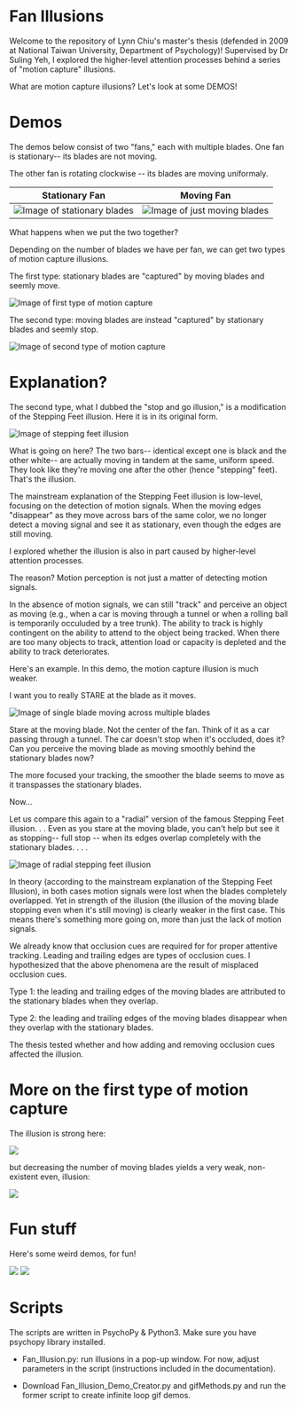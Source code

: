 # Fan Illusions
Welcome to the repository of Lynn Chiu's master's thesis (defended in 2009 at National Taiwan University, Department of Psychology)! Supervised by Dr Suling Yeh, I explored the higher-level attention processes behind a series of "motion capture" illusions. 

What are motion capture illusions? Let's look at some DEMOS!

# Demos

The demos below consist of two "fans," each with multiple blades. 
One fan is stationary-- its blades are not moving. 


The other fan is rotating clockwise -- its blades are moving uniformaly. 

Stationary Fan             |  Moving Fan
:-------------------------:|:-------------------------:
![Image of stationary blades](gifs/just_stat.gif)  |  ![Image of just moving blades](gifs/just_moving.gif)


What happens when we put the two together? 

Depending on the number of blades we have per fan, we can get two types of motion capture illusions. 

The first type: stationary blades are "captured" by moving blades and seemly move. 

![Image of first type of motion capture](gifs/6x12.gif) 

The second type: moving blades are instead "captured" by stationary blades and seemly stop. 

![Image of second type of motion capture](gifs/6x6.gif)

# Explanation?

The second type, what I dubbed the "stop and go illusion," is a modification of the Stepping Feet illusion. Here it is in its original form. 

![Image of stepping feet illusion](gifs/stepping_feet.gif)

What is going on here? The two bars-- identical except one is black and the other white-- are actually moving in tandem at the same, uniform speed. They look like they're moving one after the other (hence "stepping" feet). That's the illusion. 

The mainstream explanation of the Stepping Feet illusion is low-level, focusing on the detection of motion signals. When the moving edges "disappear" as they move across bars of the same color, we no longer detect a moving signal and see it as stationary, even though the edges are still moving. 

I explored whether the illusion is also in part caused by higher-level attention processes. 

The reason? Motion perception is not just a matter of detecting motion signals. 

In the absence of motion signals, we can still "track" and perceive an object as moving  (e.g., when a car is moving through a tunnel or when a rolling ball is temporarily occuluded by a tree trunk). The ability to track is highly contingent on the ability to attend to the object being tracked. When there are too many objects to track, attention load or capacity is depleted and the ability to track deteriorates. 

Here's an example. In this demo, the motion capture illusion is much weaker. 

I want you to really STARE at the blade as it moves. 

![Image of single blade moving across multiple blades](gifs/6x1.gif)


Stare at the moving blade. Not the center of the fan. Think of it as a car passing through a tunnel. The car doesn't stop when it's occluded, does it? Can you perceive the moving blade as moving smoothly behind the stationary blades now?

The more focused your tracking, the smoother the blade seems to move as it transpasses the stationary blades.  

Now...

Let us compare this again to a "radial" version of the famous Stepping Feet illusion. 
.
.
Even as you stare at the moving blade, you can't help but see it as stopping-- full stop -- when its edges overlap completely with the stationary blades. 
.
.
.

![Image of radial stepping feet illusion](gifs/radial_stepping_feet.gif)

In theory (according to the mainstream explanation of the Stepping Feet Illusion), in both cases motion signals were lost when the blades completely overlapped. Yet in strength of the illusion (the illusion of the moving blade stopping even when it's still moving) is clearly weaker in the first case. This means there's something more going on, more than just the lack of motion signals. 

We already know that occlusion cues are required for for proper attentive tracking. Leading and trailing edges are types of occlusion cues. I hypothesized that the above phenomena are the result of misplaced occlusion cues. 

Type 1: the leading and trailing edges of the moving blades are attributed to the stationary blades when they overlap.

Type 2: the leading and trailing edges of the moving blades disappear when they overlap with the stationary blades. 

The thesis tested whether and how adding and removing occlusion cues affected the illusion.

# More on the first type of motion capture 

The illusion is strong here: 

![](gifs/strong_mc.gif)

but decreasing the number of moving blades yields a very weak, non-existent even, illusion: 

![](gifs/weak_mc.gif)

# Fun stuff

Here's some weird demos, for fun!

![](gifs/odd.gif) ![](gifs/odd2.gif)


# Scripts

The scripts are written in PsychoPy & Python3. Make sure you have psychopy library installed.

* Fan_Illusion.py: run illusions in a pop-up window. For now, adjust parameters in the script (instructions included in the documentation). 

* Download Fan_Illusion_Demo_Creator.py and gifMethods.py and run the former script to create infinite loop gif demos. 

